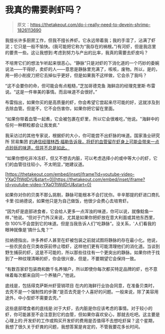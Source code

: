 # 我真的需要剥虾吗？

> 原文：<https://thetakeout.com/do-i-really-need-to-devein-shrimp-1826113690>

我擅长许多厨房工作，但我不擅长养虾。它永远带着我；我的手湿了，沾满了虾泥；它只是一般不愉快。(我可能把它称为“我存在的祸根。”)有河虾，但是我店里的要贵一些。这让我想到:考虑到努力与产出的比率，我真的需要去虾皮吗？



不培育它们的想法乍听起来很恶心。“静脉”只是对虾的下消化道的一个巧妙的委婉说法——干得好，卖虾的人——意思是静脉里充满了，咳咳，废物。所以，是的，用一把小削皮刀把它去掉似乎更好，但是如果我不这样做，它会杀了我吗？

“这不会要你的命，但可能会有点粗糙，”芝加哥德克鱼 海鲜店的经理克里斯·布雷说。“这是一件审美的事情。而且味道不会很好。”

布雷指出，如果你买的是高质量的虾，你会希望它尝起来尽可能的好，这就涉及到去除血管。但是不，它不会伤害你，如果你把它留在里面。

“如果你带着血管一起煮，它会被包裹在虾里，所以它会很难吃，”他说。"海鲜中的任何一种颗粒都会让我发疯."

我采访过的其他专家说，根据虾的大小，你可能尝不出虾脉的味道。国家渔业研究所 贸易集团 [的通信经理林西·福勒告诉我，将虾的血管留在虾身上可能会带来一点点砂砾的味道，但并不总是如此。](https://www.aboutseafood.com/)

“如果你想吃非冷冻虾，但又不想去内脏，可以考虑选择小的或中等大小的虾，它们的血管往往较小，不太明显，”她建议道。

 [https://thetakeout.com/embed/inset/iframe?id=youtube-video-YXaOTtWdDrU&start=0](https://thetakeout.com/embed/inset/iframe?id=youtube-video-YXaOTtWdDrU&start=0) 

如果你对你的贝类不那么挑剔，静脉可能根本不会打扰你。辛辛那提的虾进口商扎卡里·拉纳德说，如果他只是为自己做饭，他很少会费心去培育虾。

“因为虾是底部进食者，它会给人更多一点浑浊的味道，你可以说，就像鲶鱼一样，”他说。“但对于门外汉来说，尤其是如果你把虾放在意大利面或其他东西里，你 100%不会尝到它的味道。但是当我告诉人们“吃静脉”。没关系，'人们看我的眼神就像是'搞什么鬼？'"

拉纳德指出，许多养虾人甚至在虾被包装之前就试图将静脉的存在最小化。他说，一些农民会在贝类收获前停止喂虾，这样他们更有可能清理他们的消化道。当谈到野生捕获的虾，这是不可能的，所以那些往往有一个更突出的静脉。如果你终于找到了一种纹理清晰的虾，你会很兴奋，但是，不要期望它会保持一致。

“有数百家虾包装商和数千名养殖户，所以即使你每次都买特定品牌的虾，也不意味着每次都来自同一个养殖户，”他说。

底线是，包括得克萨斯州虾营销项目 在内的海鲜行业协会同意，在准备贝类时，去壳不是一个强制性的步骤:“是否去壳是个人喜好的问题。一般来说，除了美容用途外，中小型虾不需要去壳。”

这些底部喂食者的底线是:对于大虾，去内脏是你应该考虑的事情。对于较小的虾，你可能甚至不会注意到它的血管，但如果你喜欢安心，那就去吃吧。这主要是心理上的:开发虾的工作或购买开发虾的费用是否值得不去想吃虾屎？这个星期，我想了很久关于虾粪的问题，我想答案是肯定的，不管我要花多长时间。